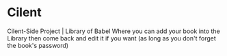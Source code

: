 # Cilent
 Cilent-Side Project | Library of Babel Where you can add your book into the Library then come back and edit it if you want (as long as you don't forget the book's password)
